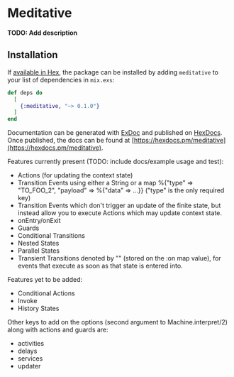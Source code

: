 # Meditative

**TODO: Add description**

## Installation

If [available in Hex](https://hex.pm/docs/publish), the package can be installed
by adding `meditative` to your list of dependencies in `mix.exs`:

```elixir
def deps do
  [
    {:meditative, "~> 0.1.0"}
  ]
end
```

Documentation can be generated with [ExDoc](https://github.com/elixir-lang/ex_doc)
and published on [HexDocs](https://hexdocs.pm). Once published, the docs can
be found at [https://hexdocs.pm/meditative](https://hexdocs.pm/meditative).

Features currently present (TODO: include docs/example usage and test):

- Actions (for updating the context state)
- Transition Events using either a String or a map %{"type" => "TO_FOO_2", "payload" => %{"data" => ...}} ("type" is the only required key)
- Transition Events which don't trigger an update of the finite state, but instead allow you to execute Actions which may update context state.
- onEntry/onExit
- Guards
- Conditional Transitions
- Nested States
- Parallel States
- Transient Transitions denoted by "" (stored on the :on map value), for events that execute as soon as that state is entered into.

Features yet to be added:

- Conditional Actions
- Invoke
- History States

Other keys to add on the options (second argument to Machine.interpret/2) along with actions and guards are:

- activities
- delays
- services
- updater
